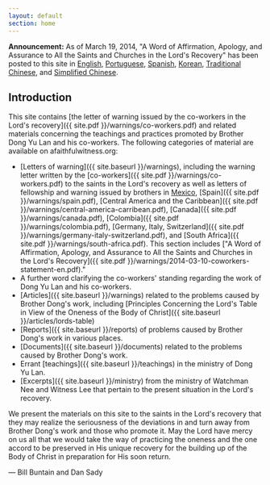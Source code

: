 ```yaml
---
layout: default
section: home
---
```


<div class="alert alert-warning">
<strong>Announcement:</strong> As of March 19, 2014, "A Word of Affirmation, Apology, and Assurance to All the Saints and Churches in the Lord's Recovery" has been posted to this site in <a href="{{ site.pdf }}/warnings/2014-03-10-coworkers-statement-en.pdf">English</a>, <a href="{{ site.pdf }}/warnings/2014-03-10-coworkers-statement-pt.pdf">Portuguese</a>, <a href="{{ site.pdf }}/warnings/2014-03-10-coworkers-statement-es.pdf">Spanish</a>, <a href="{{ site.pdf }}/warnings/2014-03-10-coworkers-statement-ko.pdf">Korean</a>, <a href="{{ site.pdf }}/warnings/2014-03-10-coworkers-statement-zh_tw.pdf">Traditional Chinese</a>, and <a href="{{ site.pdf }}/warnings/2014-03-10-coworkers-statement-zh_cn.pdf">Simplified Chinese</a>.
</div>

## Introduction

This site contains [the letter of warning issued by the co-workers in the Lord's recovery]({{ site.pdf }}/warnings/co-workers.pdf) and related materials concerning the teachings and practices promoted by Brother Dong Yu Lan and his co-workers. The following categories of material are available on afaithfulwitness.org:

* [Letters of warning]({{ site.baseurl }}/warnings), including the warning letter written by the [co-workers]({{ site.pdf }}/warnings/co-workers.pdf) to the saints in the Lord's recovery as well as letters of fellowship and warning issued by brothers in [Mexico](http://afaithfulwitness.org/pdf/warnings/mexico.pdf), [Spain]({{ site.pdf }}/warnings/spain.pdf), [Central America and the Caribbean]({{ site.pdf }}/warnings/central-america-carribean.pdf), [Canada]({{ site.pdf }}/warnings/canada.pdf), [Colombia]({{ site.pdf }}/warnings/colombia.pdf), [Germany, Italy, Switzerland]({{ site.pdf }}/warnings/germany-italy-switzerland.pdf), and [South Africa]({{ site.pdf }}/warnings/south-africa.pdf). This section includes ["A Word of Affirmation, Apology, and Assurance to All the Saints and Churches in the Lord's Recovery]({{ site.pdf }}/warnings/2014-03-10-coworkers-statement-en.pdf)."
* A further word clarifying the co-workers' standing regarding the work of Dong Yu Lan and his co-workers.
* [Articles]({{ site.baseurl }}/warnings) related to the problems caused by Brother Dong's work, including [Principles Concerning the Lord's Table in View of the Oneness of the Body of Christ]({{ site.baseurl }}/articles/lords-table)
* [Reports]({{ site.baseurl }}/reports) of problems caused by Brother Dong's work in various places.
* [Documents]({{ site.baseurl }}/documents) related to the problems caused by Brother Dong's work.
* Errant [teachings]({{ site.baseurl }}/teachings) in the ministry of Dong Yu Lan.
* [Excerpts]({{ site.baseurl }}/ministry) from the ministry of Watchman Nee and Witness Lee that pertain to the present situation in the Lord's recovery.

We present the materials on this site to the saints in the Lord's recovery that they may realize the seriousness of the deviations in and turn away from Brother Dong's work and those who promote it. May the Lord have mercy on us all that we would take the way of practicing the oneness and the one accord to be preserved in His unique recovery for the building up of the Body of Christ in preparation for His soon return.

— Bill Buntain and Dan Sady
